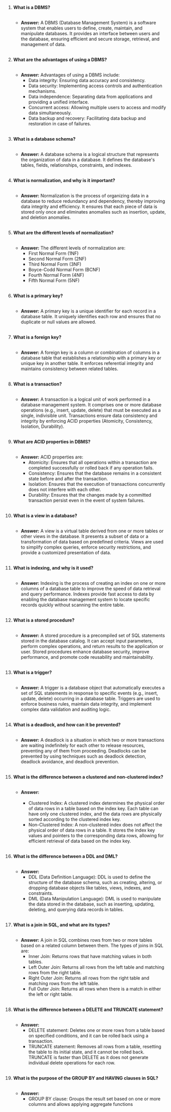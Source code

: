 1. **What is a DBMS?** <br/><br/>
   - **Answer:** A DBMS (Database Management System) is a software system that enables users to define, create, maintain, and manipulate databases. It provides an interface between users and the database, ensuring efficient and secure storage, retrieval, and management of data.<br/><br/>

2. **What are the advantages of using a DBMS?**<br/><br/>
   - **Answer:** Advantages of using a DBMS include:
     - Data integrity: Ensuring data accuracy and consistency.
     - Data security: Implementing access controls and authentication mechanisms.
     - Data independence: Separating data from applications and providing a unified interface.
     - Concurrent access: Allowing multiple users to access and modify data simultaneously.
     - Data backup and recovery: Facilitating data backup and restoration in case of failures.<br/><br/>

3. **What is a database schema?**<br/><br/>
   - **Answer:** A database schema is a logical structure that represents the organization of data in a database. It defines the database's tables, fields, relationships, constraints, and indexes.<br/><br/>

4. **What is normalization, and why is it important?**<br/><br/>
   - **Answer:** Normalization is the process of organizing data in a database to reduce redundancy and dependency, thereby improving data integrity and efficiency. It ensures that each piece of data is stored only once and eliminates anomalies such as insertion, update, and deletion anomalies.<br/><br/>

5. **What are the different levels of normalization?**<br/><br/>
   - **Answer:** The different levels of normalization are:
     - First Normal Form (1NF)
     - Second Normal Form (2NF)
     - Third Normal Form (3NF)
     - Boyce-Codd Normal Form (BCNF)
     - Fourth Normal Form (4NF)
     - Fifth Normal Form (5NF)<br/><br/>

6. **What is a primary key?**<br/><br/>
   - **Answer:** A primary key is a unique identifier for each record in a database table. It uniquely identifies each row and ensures that no duplicate or null values are allowed.<br/><br/>

7. **What is a foreign key?**<br/><br/>
   - **Answer:** A foreign key is a column or combination of columns in a database table that establishes a relationship with a primary key or unique key in another table. It enforces referential integrity and maintains consistency between related tables.<br/><br/>

8. **What is a transaction?**<br/><br/>
   - **Answer:** A transaction is a logical unit of work performed in a database management system. It comprises one or more database operations (e.g., insert, update, delete) that must be executed as a single, indivisible unit. Transactions ensure data consistency and integrity by enforcing ACID properties (Atomicity, Consistency, Isolation, Durability).<br/><br/>

9. **What are ACID properties in DBMS?**<br/><br/>
   - **Answer:** ACID properties are:
     - Atomicity: Ensures that all operations within a transaction are completed successfully or rolled back if any operation fails.
     - Consistency: Ensures that the database remains in a consistent state before and after the transaction.
     - Isolation: Ensures that the execution of transactions concurrently does not interfere with each other.
     - Durability: Ensures that the changes made by a committed transaction persist even in the event of system failures.<br/><br/>

10. **What is a view in a database?**<br/><br/>
    - **Answer:** A view is a virtual table derived from one or more tables or other views in the database. It presents a subset of data or a transformation of data based on predefined criteria. Views are used to simplify complex queries, enforce security restrictions, and provide a customized presentation of data.<br/><br/>

11. **What is indexing, and why is it used?**<br/><br/>
    - **Answer:** Indexing is the process of creating an index on one or more columns of a database table to improve the speed of data retrieval and query performance. Indexes provide fast access to data by enabling the database management system to locate specific records quickly without scanning the entire table.<br/><br/>

12. **What is a stored procedure?**<br/><br/>
    - **Answer:** A stored procedure is a precompiled set of SQL statements stored in the database catalog. It can accept input parameters, perform complex operations, and return results to the application or user. Stored procedures enhance database security, improve performance, and promote code reusability and maintainability.<br/><br/>

13. **What is a trigger?**<br/><br/>
    - **Answer:** A trigger is a database object that automatically executes a set of SQL statements in response to specific events (e.g., insert, update, delete) occurring in a database table. Triggers are used to enforce business rules, maintain data integrity, and implement complex data validation and auditing logic.<br/><br/>

14. **What is a deadlock, and how can it be prevented?**<br/><br/>
    - **Answer:** A deadlock is a situation in which two or more transactions are waiting indefinitely for each other to release resources, preventing any of them from proceeding. Deadlocks can be prevented by using techniques such as deadlock detection, deadlock avoidance, and deadlock prevention.<br/><br/>

15. **What is the difference between a clustered and non-clustered index?**<br/><br/>
    - **Answer:** <br/><br/>
      - Clustered Index: A clustered index determines the physical order of data rows in a table based on the index key. Each table can have only one clustered index, and the data rows are physically sorted according to the clustered index key.
      - Non-Clustered Index: A non-clustered index does not affect the physical order of data rows in a table. It stores the index key values and pointers to the corresponding data rows, allowing for efficient retrieval of data based on the index key.<br/><br/>

16. **What is the difference between a DDL and DML?**<br/><br/>
    - **Answer:** 
      - DDL (Data Definition Language): DDL is used to define the structure of the database schema, such as creating, altering, or dropping database objects like tables, views, indexes, and constraints.
      - DML (Data Manipulation Language): DML is used to manipulate the data stored in the database, such as inserting, updating, deleting, and querying data records in tables.<br/><br/>

17. **What is a join in SQL, and what are its types?**<br/><br/>
    - **Answer:** A join in SQL combines rows from two or more tables based on a related column between them. The types of joins in SQL are:
      - Inner Join: Returns rows that have matching values in both tables.
      - Left Outer Join: Returns all rows from the left table and matching rows from the right table.
      - Right Outer Join: Returns all rows from the right table and matching rows from the left table.
      - Full Outer Join: Returns all rows when there is a match in either the left or right table.<br/><br/>

18. **What is the difference between a DELETE and TRUNCATE statement?**<br/><br/>
    - **Answer:** 
      - DELETE statement: Deletes one or more rows from a table based on specified conditions, and it can be rolled back using a transaction.
      - TRUNCATE statement: Removes all rows from a table, resetting the table to its initial state, and it cannot be rolled back. TRUNCATE is faster than DELETE as it does not generate individual delete operations for each row.<br/><br/>

19. **What is the purpose of the GROUP BY and HAVING clauses in SQL?**<br/><br/>
    - **Answer:** 
      - GROUP BY clause: Groups the result set based on one or more columns and allows applying aggregate functions<br/><br/>
